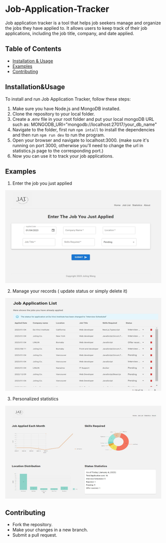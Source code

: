 # Job-Application-Tracker
Job application tracker is a tool that helps job seekers manage and organize the jobs they have applied to. It allows users to keep track of their job applications, including the job title, company, and date applied.

## Table of Contents
- [Installation & Usage](#installationusage)
- [Examples](#examples)
- [Contributing](#contributing)

## Installation&Usage

To install and run Job Application Tracker, follow these steps:
1. Make sure you have Node.js and MongoDB installed.
2. Clone the repository to your local folder.
3. Create a .env file in your root folder and put your local mongoDB URL such as: MONGODB_URI="mongodb://localhost:27017/your_db_name"
4. Navigate to the folder, first run `npm intall` to install the dependencies and then run `npm run dev` to run the program.
5. Open your browser and navigate to localhost:3000. (make sure it's running on port 3000, otherwise you'll need to change the url in statistics.js page to the corresponding port.)
6. Now you can use it to track your job applications.

## Examples

1. Enter the job you just applied
<img src="https://github.com/joling6027/Job-Application-Tracker/blob/main/job-application-tracker/public/JAT_index.JPG" alt="enter new job application" style="height: 300px; width:550px;"/>

2. Manage your records ( update status or simply delete it)
<img src="https://github.com/joling6027/Job-Application-Tracker/blob/main/job-application-tracker/public/JAT_joblist.JPG" alt="job list" style="height: 300px; width:550px;"/>

3. Personalized statistics
<img src="https://github.com/joling6027/Job-Application-Tracker/blob/main/job-application-tracker/public/JAT_statistics.JPG" alt="job list" style="height: 300px; width:550px;"/>

## Contributing

- Fork the repository.
- Make your changes in a new branch.
- Submit a pull request.
